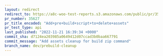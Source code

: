 ```yaml
---
layout: redirect
redirect_to: https://a8c-woo-test-reports.s3.amazonaws.com/public/pr/35627/api/index.html
pr_number: 35627
pr_title_encoded: "Add+pre+build+script+to+delete+assets"
pr_test_type: api
last_published: "2022-11-21 16:39:34 +0000"
commit_sha: d7124ea203985a0649412d07ccad3b0baa667791
commit_message: "Add assets cleanup for build zip command"
branch_name: dev/prebuild-cleanup
---
```

